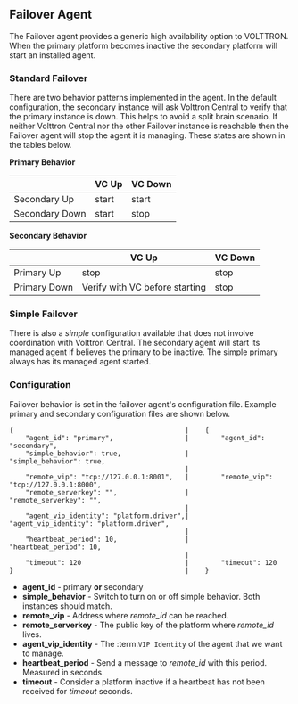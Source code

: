 ## Failover Agent

The Failover agent provides a generic high availability option to VOLTTRON.  When the primary platform becomes 
inactive the secondary platform will start an installed agent.


### Standard Failover

There are two behavior patterns implemented in the agent. In the default
configuration, the secondary instance will ask Volttron Central to verify
that the primary instance is down. This helps to avoid a split brain scenario.
If neither Volttron Central nor the other Failover instance is reachable
then the Failover agent will stop the agent it is managing. These states are
shown in the tables below.

**Primary Behavior**

|                 | VC Up | VC Down |
|-----------------|-------|---------|
| Secondary Up    | start | start   |
| Secondary Down  | start | stop    |

**Secondary Behavior**

|              | VC Up           | VC Down |
|--------------|-----------------|---------|
| Primary Up   | stop            | stop    |
| Primary Down | Verify with VC before starting | stop    |


### Simple Failover

There is also a *simple* configuration available that does not involve
coordination with Volttron Central. The secondary agent will start its managed
agent if believes the primary to be inactive. The simple primary always has its
managed agent started.


### Configuration

Failover behavior is set in the failover agent's configuration file. Example
primary and secondary configuration files are shown below.

    {                                           |    {
        "agent_id": "primary",                  |        "agent_id": "secondary",
        "simple_behavior": true,                |        "simple_behavior": true,
                                                |
        "remote_vip": "tcp://127.0.0.1:8001",   |        "remote_vip": "tcp://127.0.0.1:8000",
        "remote_serverkey": "",                 |        "remote_serverkey": "",
                                                |
        "agent_vip_identity": "platform.driver",|        "agent_vip_identity": "platform.driver",
                                                |
        "heartbeat_period": 10,                 |        "heartbeat_period": 10,
                                                |
        "timeout": 120                          |        "timeout": 120
    }                                           |    }

- **agent_id** - primary **or** secondary
- **simple_behavior** - Switch to turn on or off simple behavior. Both instances should match.
- **remote_vip** - Address where *remote_id* can be reached.
- **remote_serverkey** - The public key of the platform where *remote_id* lives.
- **agent_vip_identity** - The :term:`VIP Identity` of the agent that we want to manage.
- **heartbeat_period** - Send a message to *remote_id* with this period. Measured in seconds.
- **timeout** - Consider a platform inactive if a heartbeat has not been received for *timeout* seconds.
